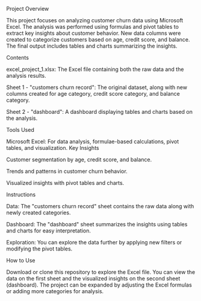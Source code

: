 Project Overview

This project focuses on analyzing customer churn data using Microsoft Excel. The analysis was performed using formulas and pivot tables to extract key insights about customer behavior. New data columns were created to categorize customers based on age, credit score, and balance. The final output includes tables and charts summarizing the insights.

Contents

excel_project_1.xlsx: The Excel file containing both the raw data and the analysis results.

Sheet 1 - "customers churn record": The original dataset, along with new columns created for age category, credit score category, and balance category.

Sheet 2 - "dashboard": A dashboard displaying tables and charts based on the analysis.

Tools Used

Microsoft Excel: For data analysis, formulae-based calculations, pivot tables, and visualization.
Key Insights

Customer segmentation by age, credit score, and balance.

Trends and patterns in customer churn behavior.

Visualized insights with pivot tables and charts.

Instructions

Data: The "customers churn record" sheet contains the raw data along with newly created categories.

Dashboard: The "dashboard" sheet summarizes the insights using tables and charts for easy interpretation.

Exploration: You can explore the data further by applying new filters or modifying the pivot tables.

How to Use

Download or clone this repository to explore the Excel file. You can view the data on the first sheet and the visualized insights on the second sheet (dashboard). The project can be expanded by adjusting the Excel formulas or adding more categories for analysis.


